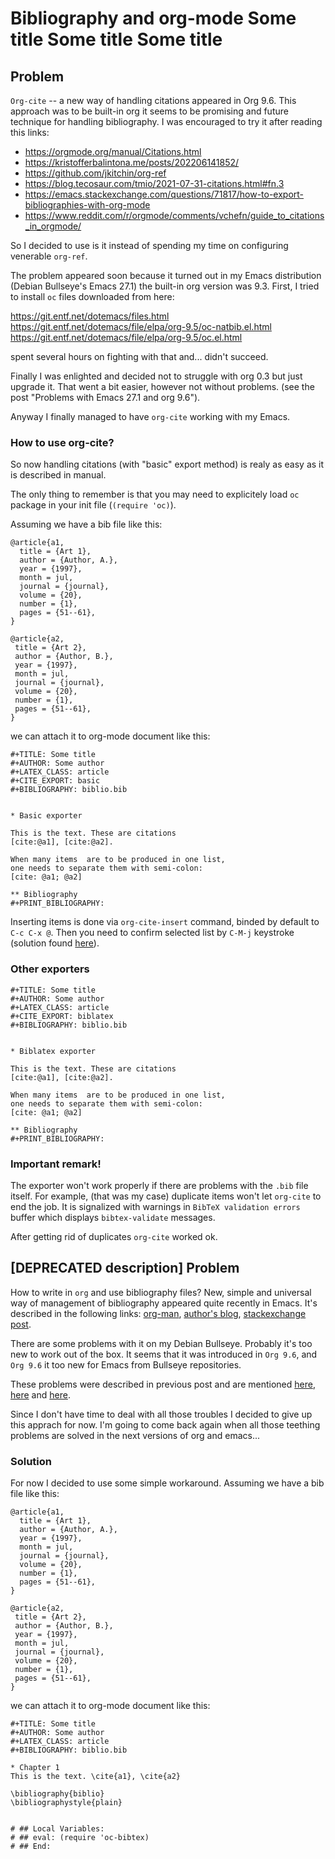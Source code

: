 

# Bibliography and org-mode Some title Some title Some title


## Problem

`Org-cite` -- a new way of handling citations appeared in Org 9.6.
This approach was to be built-in org it seems to be promising and future
technique for handling bibliography. I was encouraged to try it after
reading this links:

-   <https://orgmode.org/manual/Citations.html>
-   <https://kristofferbalintona.me/posts/202206141852/>
-   <https://github.com/jkitchin/org-ref>
-   <https://blog.tecosaur.com/tmio/2021-07-31-citations.html#fn.3>
-   <https://emacs.stackexchange.com/questions/71817/how-to-export-bibliographies-with-org-mode>
-   <https://www.reddit.com/r/orgmode/comments/vchefn/guide_to_citations_in_orgmode/>

So I decided to use is it instead of
spending my time on configuring venerable `org-ref`.

The problem appeared soon because it turned out in my Emacs distribution
(Debian Bullseye's Emacs 27.1) the built-in org version was 9.3.
First, I tried to install `oc` files downloaded from here:

<https://git.entf.net/dotemacs/files.html>
<https://git.entf.net/dotemacs/file/elpa/org-9.5/oc-natbib.el.html>
<https://git.entf.net/dotemacs/file/elpa/org-9.5/oc.el.html>

spent several hours on fighting with that and... didn't succeed.

Finally I was enlighted and decided not to struggle with org 0.3
but just upgrade it.
That went a bit easier, however not without problems.
(see the post "Problems with Emacs 27.1 and org 9.6").

Anyway I finally managed to have `org-cite` working with my Emacs.


### How to use org-cite?

So now handling citations (with "basic" export method) is realy as easy
as it is described in manual.

The only thing to remember is that you may need to explicitely load
`oc` package in your init file (`(require 'oc)`).

Assuming we have a bib file like this: 

    @article{a1,
      title = {Art 1},
      author = {Author, A.},
      year = {1997},
      month = jul,
      journal = {journal},
      volume = {20},
      number = {1},
      pages = {51--61},
    }
    
    @article{a2,
     title = {Art 2},
     author = {Author, B.},
     year = {1997},
     month = jul,
     journal = {journal},
     volume = {20},
     number = {1},
     pages = {51--61},
    }

we can attach it to org-mode document like this:

    
    #+TITLE: Some title
    #+AUTHOR: Some author
    #+LATEX_CLASS: article
    #+CITE_EXPORT: basic
    #+BIBLIOGRAPHY: biblio.bib 
    
    
    * Basic exporter
    
    This is the text. These are citations
    [cite:@a1], [cite:@a2].
    
    When many items  are to be produced in one list,
    one needs to separate them with semi-colon:
    [cite: @a1; @a2]
    
    ** Bibliography
    #+PRINT_BIBLIOGRAPHY:

Inserting items is done via `org-cite-insert` command, binded by default to
`C-c C-x @`.
Then you need to confirm selected list by `C-M-j` keystroke
(solution found [here](https://www.reddit.com/r/orgmode/comments/q58f4f/how_to_actually_insert_a_citation_with_orgcite/)).


### Other exporters

    
    #+TITLE: Some title
    #+AUTHOR: Some author
    #+LATEX_CLASS: article
    #+CITE_EXPORT: biblatex
    #+BIBLIOGRAPHY: biblio.bib 
    
    
    * Biblatex exporter
    
    This is the text. These are citations
    [cite:@a1], [cite:@a2].
    
    When many items  are to be produced in one list,
    one needs to separate them with semi-colon:
    [cite: @a1; @a2]
    
    ** Bibliography
    #+PRINT_BIBLIOGRAPHY:


### Important remark!

The exporter won't work properly if there are problems with the `.bib` file itself.
For example, (that was my case) duplicate items won't let `org-cite` to end the job.
It is signalized with warnings in `BibTeX validation errors` buffer which
displays `bibtex-validate` messages.

After getting rid of duplicates `org-cite` worked ok.


## [DEPRECATED description] Problem

How to write in `org` and use bibliography files? 
New, simple and universal way of management of bibliography appeared quite recently in Emacs. It's described in the following links: 
[org-man](https://orgmode.org/manual/Citations.html),
[author's blog](https://blog.tecosaur.com/tmio/2021-07-31-citations.html),
[stackexchange post](https://emacs.stackexchange.com/questions/71817/how-to-export-bibliographies-with-org-mode).

There are some problems with it on my Debian Bullseye. Probably it's too new to work out of the box. It seems that it was introduced in `Org 9.6`, and `Org 9.6` it too new for Emacs from Bullseye repositories.

These problems were described in previous post and are mentioned 
[here](https://github.com/syl20bnr/spacemacs/issues/15360), 
[here](https://www.reddit.com/r/emacs/comments/zd3l7p/org_mode_elpa_intall_invalid_function/) and 
[here](https://list.orgmode.org/87bkonzisl.fsf@gnu.org/T/#u).

Since I don't have time to deal with all those troubles I decided to give up this apprach for now. I'm going to come back again when all those teething problems are solved in the next versions of org and emacs...


### Solution

For now I decided to use some simple workaround. Assuming we have a bib file like this: 

    
    @article{a1,
      title = {Art 1},
      author = {Author, A.},
      year = {1997},
      month = jul,
      journal = {journal},
      volume = {20},
      number = {1},
      pages = {51--61},
    }
    
    @article{a2,
     title = {Art 2},
     author = {Author, B.},
     year = {1997},
     month = jul,
     journal = {journal},
     volume = {20},
     number = {1},
     pages = {51--61},
    }

we can attach it to org-mode document like this:

    
    #+TITLE: Some title
    #+AUTHOR: Some author
    #+LATEX_CLASS: article      
    #+BIBLIOGRAPHY: biblio.bib 
    
    * Chapter 1
    This is the text. \cite{a1}, \cite{a2}
    
    \bibliography{biblio}
    \bibliographystyle{plain}
    
    
    # ## Local Variables:
    # ## eval: (require 'oc-bibtex)
    # ## End:

